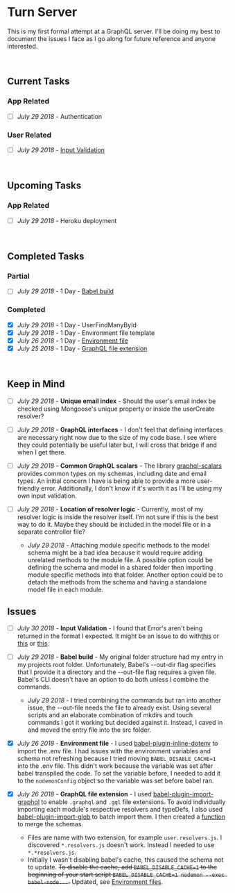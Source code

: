 # Turn Server

This is my first formal attempt at a GraphQL server. I'll be doing my best to document the issues I face as I go along for future reference and anyone interested.

<br>

## Current Tasks

### App Related

- [ ] _July 29 2018_ - Authentication

### User Related

- [ ] _July 29 2018_ - [Input Validation](#input-validation)

<br>

## Upcoming Tasks

### App Related

- [ ] _July 29 2018_ - Heroku deployment

<br>

## Completed Tasks

### Partial

- [ ] _July 29 2018_ - 1 Day - [Babel build](#babel-build)

### Completed

- [x] _July 29 2018_ - 1 Day - UserFindManyById
- [x] _July 29 2018_ - 1 Day - Environment file template
- [x] _July 26 2018_ - 1 Day - [Environment file](#environment-file)
- [x] _July 25 2018_ - 1 Day - [GraphQL file extension](#graphql-extension)

<br>

## Keep in Mind

- [ ] _July 29 2018_ - **Unique email index** - Should the user's email index be checked using Mongoose's unique property or inside the userCreate resolver?

- [ ] _July 29 2018_ - **GraphQL interfaces** - I don't feel that defining interfaces are necessary right now due to the size of my code base. I see where they could potentially be useful later but, I will cross that bridge if and when I get there.

- [ ] _July 29 2018_ - **Common GraphQL scalars** - The library [graphql-scalars](4) provides common types on my schemas, including date and email types. An initial concern I have is being able to provide a more user-friendly error. Additionally, I don't know if it's worth it as I'll be using my own input validation.

- [ ] _July 29 2018_ - **Location of resolver logic** - Currently, most of my resolver logic is inside the resolver itself. I'm not sure if this is the best way to do it. Maybe they should be included in the model file or in a separate controller file?

  - _July 29 2018_ - Attaching module specific methods to the model schema might be a bad idea because it would require adding unrelated methods to the module file. A possible option could be defining the schema and model in a shared folder then importing module specific methods into that folder. Another option could be to detach the methods from the schema and having a standalone model file in each module.

## Issues

- [ ] _July 30 2018_ - **Input Validation** <a id="input-validation"></a> - I found that Error's aren't being returned in the format I expected. It might be an issue to do with[this](5) or [this](6) or [this](7).

- [ ] _July 29 2018_ - **Babel build** <a id="babel-build"></a> - My original folder structure had my entry in my projects root folder. Unfortunately, Babel's --out-dir flag specifies that I provide it a directory and the --out-file flag requires a given file. Babel's CLI doesn't have an option to do both unless I combine the commands.

  - _July 29 2018_ - I tried combining the commands but ran into another issue, the --out-file needs the file to already exist. Using several scripts and an elaborate combination of mkdirs and touch commands I got it working but decided against it. Instead, I caved in and moved the entry file into the src folder.

- [x] _July 26 2018_ - **Environment file** <a id="environment-file"></a> - I used [babel-plugin-inline-dotenv](3) to import the .env file. I had issues with the environment variables and schema not refreshing because I tried moving `BABEL_DISABLE_CACHE=1` into the .env file. This didn't work because the variable was set after babel transpiled the code. To set the variable before, I needed to add it to the `nodemonConfig` object so the variable was set before babel ran.

- [x] _July 26 2018_ - **GraphQL file extension** <a id="graphql-extension"></a> - I used [babel-plugin-import-graphql](1) to enable `.graphql` and `.gql` file extensions. To avoid individually importing each module's respective resolvers and typeDefs, I also used [babel-plugin-import-glob](2) to batch import them. I then created a [function](./src/services/utility.service.js) to merge the schemas.
  - Files are name with two extension, for example `user.resolvers.js`. I discovered `*.resolvers.js` doesn't work. Instead I needed to use `*.*resolvers.js`.
  - Initially I wasn't disabling babel's cache, this caused the schema not to update. ~~To disable the cache, add `BABEL_DISABLE_CACHE=1` to the beginning of your start script `BABEL_DISABLE_CACHE=1 nodemon --exec babel-node...`.~~ Updated, see [Environment files](#environment-file).

[1]: https://github.com/detrohutt/babel-plugin-import-graphql
[2]: https://github.com/novemberborn/babel-plugin-import-glob
[3]: https://github.com/brysgo/babel-plugin-inline-dotenv
[4]: https://github.com/okgrow/graphql-scalars
[5]: https://github.com/apollographql/graphql-tools/issues/480
[6]: https://github.com/thebigredgeek/apollo-errors/issues/28
[7]: https://github.com/apollographql/graphql-tools/issues/906
